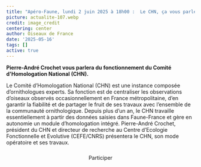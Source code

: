 ```yaml
---
title: "Apéro-Faune, lundi 2 juin 2025 à 18h00 :  Le CHN, ça vous parle ?"
picture: actualite-107.webp
credit: image_credit
centering: center
author: Oiseaux de France
date: '2025-05-16'
tags: []
active: true
---
```


**Pierre-André Crochet vous parlera du fonctionnement du Comité d'Homologation National (CHN).**

Le Comité d’Homologation National (CHN) est une instance composée d’ornithologues experts. Sa fonction est de centraliser les observations d’oiseaux observés occasionnellement en France métropolitaine, d’en garantir la fiabilité et de partager le fruit de ses travaux avec l’ensemble de la communauté ornithologique.
Depuis plus d’un an, le CHN travaille essentiellement à partir des données saisies dans Faune-France et gère en autonomie un module d’homologation intégré.
Pierre-André Crochet, président du CHN et directeur de recherche au Centre d’Ecologie Fonctionnelle et Evolutive (CEFE/CNRS) présentera le CHN, son mode opératoire et ses travaux.


<div style="text-align: center; margin-bottom: 20px;">
    <a
        href="https://teams.microsoft.com/dl/launcher/launcher.html?url=%2F_%23%2Fl%2Fmeetup-join%2F19%3Ameeting_OWYzZmY0NmUtMjdmZS00NzEyLTg1NWUtYTRmNmFkYzEwOTc1%40thread.v2%2F0%3Fcontext%3D%257b%2522Tid%2522%253a%2522fbf094ff-916b-4a7f-96a7-cf00a58fb96a%2522%252c%2522Oid%2522%253a%2522127fde9f-69df-4b5d-bddf-71b99d300887%2522%257d%26anon%3Dtrue&type=meetup-join&deeplinkId=71366a04-d76d-4f67-b3cb-d0e5fb71709c&directDl=true&msLaunch=true&enableMobilePage=true&suppressPrompt=true"
        target="_blank"
        class="PrimaryButton"
        style="display: inline-block; padding: 10px 20px; text-decoration: none; border-radius: 5px;"
    >
        Participer
    </a>
</div>
